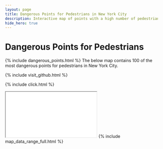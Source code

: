 ```yaml
---
layout: page
title: Dangerous Points for Pedestrians in New York City
description: Interactive map of points with a high number of pedestrian injuries and deaths from vehicle collisions in New York City (NYC)
hide_hero: true
---
```

# Dangerous Points for Pedestrians
{% include dangerous_points.html %} The below map contains 100 of the most dangerous points for pedestrians in New York City.


{% include visit_github.html %}

{% include click.html %}
<iframe src="points_pedestrian_map.html" title="Map of single points with a high number of pedestrian injuries and deaths"></iframe>
{% include map_data_range_full.html %}
